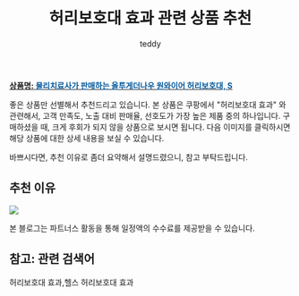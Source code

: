 ﻿---
layout: post
title:  "허리보호대 효과 관련 상품 추천"
author: teddy
categories: [ 가구/인테리어 ]
tags: [허리보호대 효과,헬스 허리보호대 효과]
image: https://static.coupangcdn.com/image/vendor_inventory/f4b1/7e4dfb02ddb90c5ff71df6f2a8aa461ab3adf1ba3979e0c241887a2733b5.jpg 
description: "쿠팡에서 허리보호대 효과 관련 상품으로 가장 고객 선호도가 높은 제품 중 하나입니다."
---

<a href="https://link.coupang.com/re/AFFSDP?lptag=AF3256674&pageKey=6135634275&itemId=11731163616&vendorItemId=79005124252&traceid=V0-153-ffb9d4d91950fc24&requestid=20221223013836685237351"><b>상품명: <font color='#01579B'>물리치료사가 판매하는 올투게더나우 원와이어 허리보호대, S</font></b></a>

좋은 상품만 선별해서 추천드리고 있습니다.
본 상품은 쿠팡에서 "허리보호대 효과" 와 관련해서, 고객 만족도, 노출 대비 판매율, 선호도가 가장 높은 제품 중의 하나입니다.
구매하셨을 때, 크게 후회가 되지 않을 상품으로 보시면 됩니다. 
다음 이미지를 클릭하시면 해당 상품에 대한 상세 내용을 보실 수 있습니다.

바쁘시다면, 추천 이유로 좀더 요약해서 설명드렸으니, 참고 부탁드립니다.

## 추천 이유 

<a href="https://link.coupang.com/re/AFFSDP?lptag=AF3256674&pageKey=6135634275&itemId=11731163616&vendorItemId=79005124252&traceid=V0-153-ffb9d4d91950fc24&requestid=20221223013836685237351"><img src="https://link.coupang.com/re/AFFSDP?lptag=AF3256674&pageKey=6135634275&itemId=11731163616&vendorItemId=79005124252&traceid=V0-153-ffb9d4d91950fc24&requestid=20221223013836685237351"></a> 

본 블로그는 파트너스 활동을 통해 일정액의 수수료를 제공받을 수 있습니다.

## 참고: 관련 검색어    
허리보호대 효과,헬스 허리보호대 효과